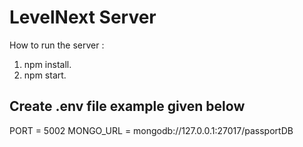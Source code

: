 # LevelNext Server

How to run the server :

1. npm install.
2. npm start.

## Create .env file example given below

PORT = 5002
MONGO_URL = mongodb://127.0.0.1:27017/passportDB




